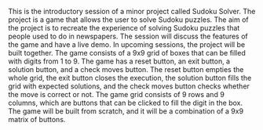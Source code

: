 This is the introductory session of a minor project called Sudoku Solver.
The project is a game that allows the user to solve Sudoku puzzles.
The aim of the project is to recreate the experience of solving Sudoku puzzles that people used to do in newspapers.
The session will discuss the features of the game and have a live demo.
In upcoming sessions, the project will be built together.
The game consists of a 9x9 grid of boxes that can be filled with digits from 1 to 9.
The game has a reset button, an exit button, a solution button, and a check moves button.
The reset button empties the whole grid, the exit button closes the execution, the solution button fills the grid with expected solutions, and the check moves button checks whether the move is correct or not.
The game grid consists of 9 rows and 9 columns, which are buttons that can be clicked to fill the digit in the box.
The game will be built from scratch, and it will be a combination of a 9x9 matrix of buttons.
